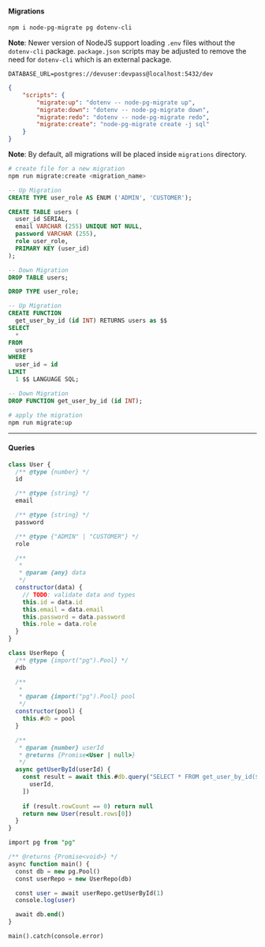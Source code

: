 
#### Migrations

```bash
npm i node-pg-migrate pg dotenv-cli
```

**Note**: Newer version of NodeJS support loading `.env` files without the `dotenv-cli` package. `package.json` scripts may be adjusted to remove the need for `dotenv-cli` which is an external package.

```.env
DATABASE_URL=postgres://devuser:devpass@localhost:5432/dev
```

```json
{
    "scripts": {
        "migrate:up": "dotenv -- node-pg-migrate up",
        "migrate:down": "dotenv -- node-pg-migrate down",
        "migrate:redo": "dotenv -- node-pg-migrate redo",
        "migrate:create": "node-pg-migrate create -j sql"
    }
}
```

**Note**: By default, all migrations will be placed inside `migrations` directory.

```bash
# create file for a new migration
npm run migrate:create <migration_name>
```

```sql
-- Up Migration
CREATE TYPE user_role AS ENUM ('ADMIN', 'CUSTOMER');

CREATE TABLE users (
  user_id SERIAL,
  email VARCHAR (255) UNIQUE NOT NULL,
  password VARCHAR (255),
  role user_role,
  PRIMARY KEY (user_id)
);

-- Down Migration
DROP TABLE users;

DROP TYPE user_role;
```

```sql
-- Up Migration
CREATE FUNCTION
  get_user_by_id (id INT) RETURNS users as $$
SELECT
  *
FROM
  users
WHERE
  user_id = id
LIMIT
  1 $$ LANGUAGE SQL;

-- Down Migration
DROP FUNCTION get_user_by_id (id INT);
```

```bash
# apply the migration
npm run migrate:up
```


---

#### Queries

```js
class User {
  /** @type {number} */
  id

  /** @type {string} */
  email

  /** @type {string} */
  password

  /** @type {"ADMIN" | "CUSTOMER"} */
  role

  /**
   *
   * @param {any} data
   */
  constructor(data) {
    // TODO: validate data and types
    this.id = data.id
    this.email = data.email
    this.password = data.password
    this.role = data.role
  }
}
```

```js
class UserRepo {
  /** @type {import("pg").Pool} */
  #db

  /**
   *
   * @param {import("pg").Pool} pool
   */
  constructor(pool) {
    this.#db = pool
  }

  /**
   * @param {number} userId
   * @returns {Promise<User | null>}
   */
  async getUserById(userId) {
    const result = await this.#db.query("SELECT * FROM get_user_by_id($1)", [
      userId,
    ])
    
    if (result.rowCount == 0) return null
    return new User(result.rows[0])
  }
}
```

```sql
import pg from "pg"

/** @returns {Promise<void>} */
async function main() {
  const db = new pg.Pool()
  const userRepo = new UserRepo(db)

  const user = await userRepo.getUserById(1)
  console.log(user)

  await db.end()
}

main().catch(console.error)
```